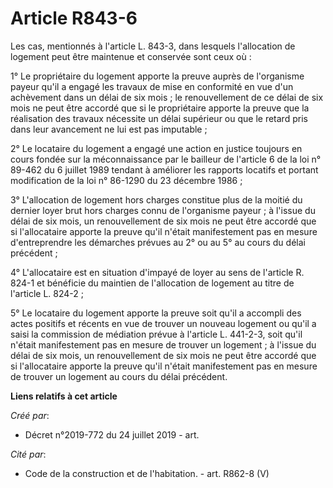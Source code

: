 # Article R843-6

Les cas, mentionnés à l'article L. 843-3, dans lesquels l'allocation de logement peut être maintenue et conservée sont ceux
où :

1° Le propriétaire du logement apporte la preuve auprès de l'organisme payeur qu'il a engagé les travaux de mise en
conformité en vue d'un achèvement dans un délai de six mois ; le renouvellement de ce délai de six mois ne peut être accordé
que si le propriétaire apporte la preuve que la réalisation des travaux nécessite un délai supérieur ou que le retard pris
dans leur avancement ne lui est pas imputable ;

2° Le locataire du logement a engagé une action en justice toujours en cours fondée sur la méconnaissance par le bailleur de
l'article 6 de la loi n° 89-462 du 6 juillet 1989 tendant à améliorer les rapports locatifs et portant modification de la loi
n° 86-1290 du 23 décembre 1986 ;

3° L'allocation de logement hors charges constitue plus de la moitié du dernier loyer brut hors charges connu de l'organisme
payeur ; à l'issue du délai de six mois, un renouvellement de six mois ne peut être accordé que si l'allocataire apporte la
preuve qu'il n'était manifestement pas en mesure d'entreprendre les démarches prévues au 2° ou au 5° au cours du délai
précédent ;

4° L'allocataire est en situation d'impayé de loyer au sens de l'article R. 824-1 et bénéficie du maintien de l'allocation de
logement au titre de l'article L. 824-2 ;

5° Le locataire du logement apporte la preuve soit qu'il a accompli des actes positifs et récents en vue de trouver un
nouveau logement ou qu'il a saisi la commission de médiation prévue à l'article L. 441-2-3, soit qu'il n'était manifestement
pas en mesure de trouver un logement ; à l'issue du délai de six mois, un renouvellement de six mois ne peut être accordé que
si l'allocataire apporte la preuve qu'il n'était manifestement pas en mesure de trouver un logement au cours du délai
précédent.

**Liens relatifs à cet article**

_Créé par_:

  - Décret n°2019-772 du 24 juillet 2019 - art.

_Cité par_:

  - Code de la construction et de l'habitation. - art. R862-8 (V)
